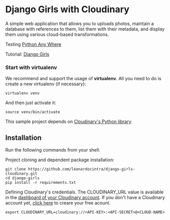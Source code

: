 Django Girls with Cloudinary
================================

A simple web application that allows you to uploads photos, maintain a database with references to them, list them with their metadata, and display them using various cloud-based transformations.


Testing [Python Any Where](http://leonardocintra.pythonanywhere.com/)

Tutorial: [Django Girls](http://tutorial.djangogirls.org/en/installation/index.html)


### Start with virtualenv

We recommend and support the usage of **virtualenv**. All you need to do is create a new virtualenv (if necessary):

    virtualenv venv

And then just activate it:

    source venv/bin/activate




This sample project depends on [Cloudinary's Python library](https://github.com/cloudinary/pycloudinary). 

## Installation

Run the following commands from your shell.

Project cloning and dependent package installation: 

    git clone https://github.com/leonardocintra/django-girls-cloudinary.git
    cd django-girls
    pip install -r requirements.txt

Defining Cloudinary's credentials. The CLOUDINARY_URL value is available in the [dashboard of your Cloudinary account](https://cloudinary.com/console). 
If you don't have a Cloudinary account yet, [click here](https://cloudinary.com/users/register/free) to creare your free acount.
     
    export CLOUDINARY_URL=cloudinary://<API-KEY>:<API-SECRET>@<CLOUD-NAME>
